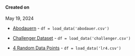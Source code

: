 #### Created on 
May 19, 2024



- [Abodauern](./abodauer.md) - `df = load_data('abodauer.csv')`

- [Challenger Dataset](./challenger.md) - `df = load_data('challenger.csv')`

- [4 Random Data Points](./lr4.md) - `df = load_data('lr4.csv')`

